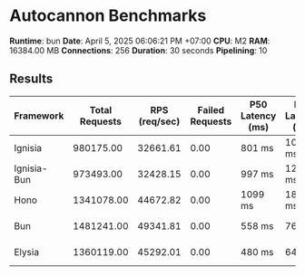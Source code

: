 # Autocannon Benchmarks

**Runtime**: bun
**Date**: April 5, 2025 06:06:21 PM +07:00
**CPU**: M2
**RAM**: 16384.00 MB
**Connections**: 256
**Duration**: 30 seconds
**Pipelining**: 10

## Results

| Framework   | Total Requests | RPS (req/sec) | Failed Requests | P50 Latency (ms) | P75 Latency (ms) | P90 Latency (ms) | P99 Latency (ms) | Avg Latency (ms) | Min Latency (ms) | Max Latency (ms) |
| ----------- | -------------- | ------------- | --------------- | ---------------- | ---------------- | ---------------- | ---------------- | ---------------- | ---------------- | ---------------- |
| Ignisia     | 980175.00      | 32661.61      | 0.00            | 801 ms           | 1069 ms          | 1504 ms          | 2587 ms          | 872.86 ms        | 7 ms             | 5464 ms          |
| Ignisia-Bun | 973493.00      | 32428.15      | 0.00            | 997 ms           | 1255 ms          | 1746 ms          | 2495 ms          | 1038.41 ms       | 11 ms            | 5319 ms          |
| Hono        | 1341078.00     | 44672.82      | 0.00            | 1099 ms          | 1816 ms          | 2680 ms          | 5304 ms          | 1404.15 ms       | 9 ms             | 14821 ms         |
| Bun         | 1481241.00     | 49341.81      | 0.00            | 558 ms           | 768 ms           | 1092 ms          | 1988 ms          | 641.59 ms        | 6 ms             | 4063 ms          |
| Elysia      | 1360119.00     | 45292.01      | 0.00            | 480 ms           | 645 ms           | 2530 ms          | 5643 ms          | 905.55 ms        | 4 ms             | 11566 ms         |
